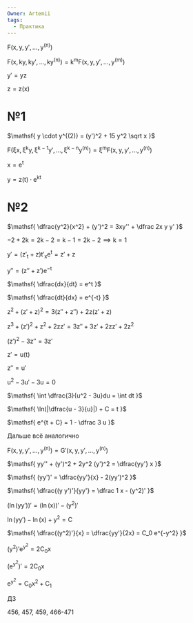 ```yaml
---
Owner: Artemii
tags:
  - Практика
---
```

  

$\mathsf{  
F(x, y, y', \ldots, y^{(n)})  
}$

$\mathsf{  
F(x, ky, ky', \ldots, ky^{(n)}) = k^m F(x, y, y', \ldots, y^{(m)})  
}$

$\mathsf{  
y' = yz  
}$

$\mathsf{  
z = z(x)  
}$

  

# №1

$\mathsf{  
y \cdot y^{(2)} = (y')^2 + 15 y^2 \sqrt x  
}$

  

  

$\mathsf{  
F(\xi x, \xi^k y, \xi^{k - 1} y', \ldots, \xi^{k - n} y^{(n)}) = \xi^m F(x, y, y', \ldots, y^{(n)})  
}$

$\mathsf{  
x = e^t  
}$

$\mathsf{  
y = z(t) \cdot e^{kt}  
}$

  

# №2

$\mathsf{  
\dfrac{y^2}{x^2} + (y')^2 = 3xy'' + \dfrac 2x y y'  
}$

$\mathsf{  
-2 + 2k = 2k - 2 = k - 1 = 2k - 2 \implies k = 1  
}$

$\mathsf{  
y' = (z'_t + z)t'_x e^t = z' + z  
}$

$\mathsf{  
y'' = (z'' + z') e^{-t}  
}$

$\mathsf{  
\dfrac{dx}{dt} = e^t  
}$

$\mathsf{  
\dfrac{dt}{dx} = e^{-t}  
}$

$\mathsf{  
z^2 + (z' + z)^2 = 3(z'' + z'') + 2z (z' + z)  
}$

$\mathsf{  
z^3 + (z')^2 + z^2 + 2zz' = 3z'' + 3z' + 2zz' + 2z^2  
}$

$\mathsf{  
(z')^2 - 3z'' = 3z'  
}$

$\mathsf{  
z' = u(t)  
}$

$\mathsf{  
z'' = u'  
}$

$\mathsf{  
u^2 - 3u' - 3u = 0  
}$

$\mathsf{  
\int \dfrac{3}{u^2 - 3u}du = \int dt  
}$

$\mathsf{  
\ln(|\dfrac{u - 3}{u}|) + C = t  
}$

$\mathsf{  
e^{t + C} = 1 - \dfrac 3 u  
}$

Дальше всё аналогично

  

  

$\mathsf{  
F(x, y, y', \ldots, y^{(n)}) = G'(x, y, y', \ldots, y^{(n)})  
}$

$\mathsf{  
yy'' + (y')^2 + 2y^2 (y')^2 = \dfrac{yy'} x  
}$

$\mathsf{  
(yy')' = \dfrac{yy'}{x} - 2(yy')^2  
}$

$\mathsf{  
\dfrac{(y y')'}{yy'} = \dfrac 1 x - (y^2)'  
}$

$\mathsf{  
(\ln(yy'))' = (\ln(x))' - (y^2)'  
}$

$\mathsf{  
\ln(yy') - \ln(x) + y^2 = C  
}$

$\mathsf{  
\dfrac{(y^2)'}{x} = \dfrac{yy'}{2x} = C_0 e^{-y^2}  
}$

$\mathsf{  
(y^2)' e^{y^2} = 2C_0 x  
}$

$\mathsf{  
(e^{y^2})' = 2C_0x  
}$

$\mathsf{  
e^{y^2} = C_0 x^2 + C_1  
}$

  

ДЗ

456, 457, 459, 466-471